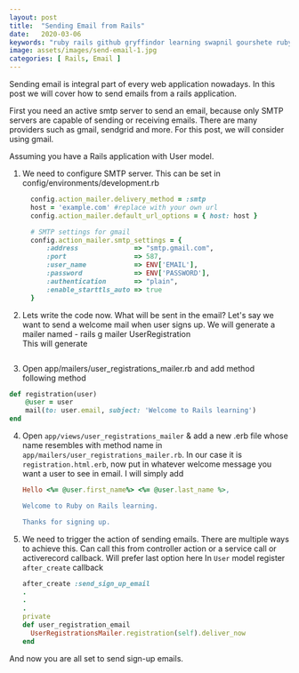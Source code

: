 ```yaml
---
layout: post
title:  "Sending Email from Rails"
date:   2020-03-06
keywords: "ruby rails github gryffindor learning swapnil gourshete ruby on rails sidekiq background-jobs async"
image: assets/images/send-email-1.jpg
categories: [ Rails, Email ]
---
```


Sending email is integral part of every web application nowadays. In this post we will cover how to send emails
from a rails application.

First you need an active smtp server to send an email, because only SMTP servers are capable of sending or receiving emails.
There are many providers such as gmail, sendgrid and more. For this post, we will consider using gmail.

Assuming you have a Rails application with User model.

1. We need to configure SMTP server. This can be set in config/environments/development.rb
    ```ruby
      config.action_mailer.delivery_method = :smtp
      host = 'example.com' #replace with your own url
      config.action_mailer.default_url_options = { host: host }
    
      # SMTP settings for gmail
      config.action_mailer.smtp_settings = {
          :address              => "smtp.gmail.com",
          :port                 => 587,
          :user_name            => ENV['EMAIL'],
          :password             => ENV['PASSWORD'],
          :authentication       => "plain",
          :enable_starttls_auto => true
      }
    ```

2. Lets write the code now. What will be sent in the email? Let's say we want to send a welcome mail when user signs up.
We will generate a mailer named - 
rails g mailer UserRegistration <br>
This will generate 
<img src="{{ '/assets/images/SS-send-email-1.png' | prepend: site.baseurl }}" alt="">

3. Open app/mailers/user_registrations_mailer.rb and add method following method 
```ruby
def registration(user)
    @user = user
    mail(to: user.email, subject: 'Welcome to Rails learning')
end
```
4. Open `app/views/user_registrations_mailer` & add a new .erb file whose name resembles with method name in 
`app/mailers/user_registrations_mailer.rb`. In our case it is `registration.html.erb`, now put in whatever welcome message 
you want a user to see in email. I will simply add
    ```ruby
    Hello <%= @user.first_name%> <%= @user.last_name %>,
    
    Welcome to Ruby on Rails learning.
    
    Thanks for signing up.
    ```

5. We need to trigger the action of sending emails. There are multiple ways to achieve this. Can call this from controller 
action or a service call or activerecord callback. Will prefer last option here
In `User` model register `after_create` callback
    ```ruby
    after_create :send_sign_up_email
    .
    .
    .
    private
    def user_registration_email
      UserRegistrationsMailer.registration(self).deliver_now
    end
    ```

And now you are all set to send sign-up emails.